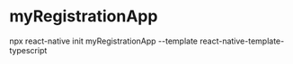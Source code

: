 # myRegistrationApp

npx react-native init myRegistrationApp --template react-native-template-typescript